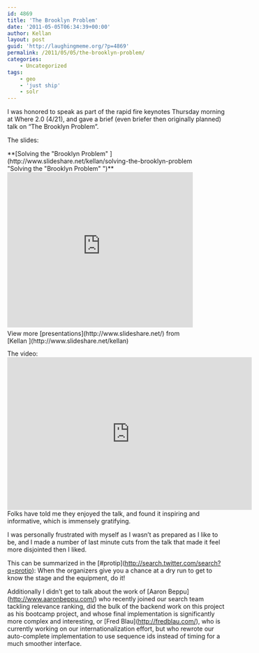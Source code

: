 ```yaml
---
id: 4869
title: 'The Brooklyn Problem'
date: '2011-05-05T06:34:39+00:00'
author: Kellan
layout: post
guid: 'http://laughingmeme.org/?p=4869'
permalink: /2011/05/05/the-brooklyn-problem/
categories:
    - Uncategorized
tags:
    - geo
    - 'just ship'
    - solr
---
```


I was honored to speak as part of the rapid fire keynotes Thursday morning at Where 2.0 (4/21), and gave a brief (even briefer then originally planned) talk on “The Brooklyn Problem”.

The slides:

<div id="__ss_7698167" style="width:425px"> **[Solving the "Brooklyn Problem" ](http://www.slideshare.net/kellan/solving-the-brooklyn-problem "Solving the "Brooklyn Problem" ")** <iframe frameborder="0" height="355" marginheight="0" marginwidth="0" scrolling="no" src="http://www.slideshare.net/slideshow/embed_code/7698167" width="425"></iframe><div style="padding:5px 0 12px"> View more [presentations](http://www.slideshare.net/) from [Kellan ](http://www.slideshare.net/kellan) </div> </div>The video:

<iframe allowfullscreen="" frameborder="0" height="349" src="http://www.youtube.com/embed/7TDl5v6kbF4" width="560"></iframe>Folks have told me they enjoyed the talk, and found it inspiring and informative, which is immensely gratifying.

I was personally frustrated with myself as I wasn’t as prepared as I like to be, and I made a number of last minute cuts from the talk that made it feel more disjointed then I liked.

This can be summarized in the \[#protip\](http://search.twitter.com/search?q=protip): When the organizers give you a chance at a dry run to get to know the stage and the equipment, do it!

Additionally I didn’t get to talk about the work of \[Aaron Beppu\](http://www.aaronbeppu.com/) who recently joined our search team tackling relevance ranking, did the bulk of the backend work on this project as his bootcamp project, and whose final implementation is significantly more complex and interesting, or \[Fred Blau\](http://fredblau.com/), who is currently working on our internationalization effort, but who rewrote our auto-complete implementation to use sequence ids instead of timing for a much smoother interface.